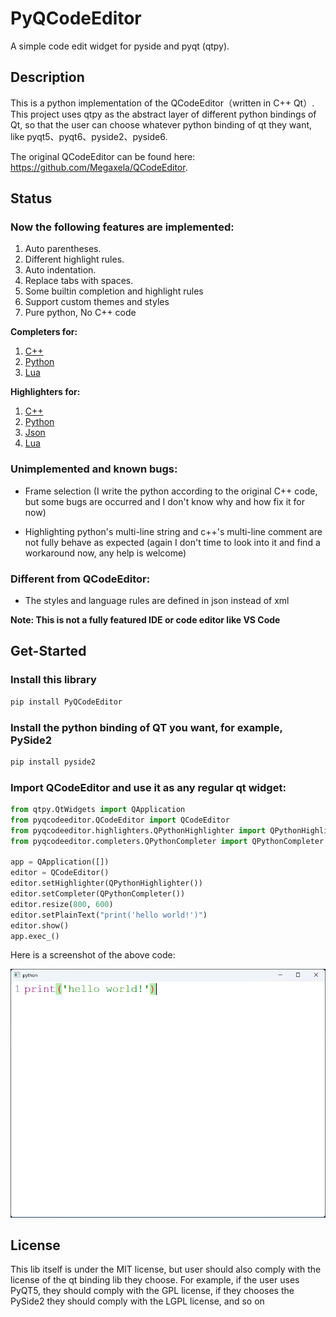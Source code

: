 # PyQCodeEditor

A simple code edit widget for pyside and pyqt (qtpy).

## Description
This is a python implementation of the QCodeEditor（written in C++ Qt）. 
This project uses qtpy as the abstract layer of different python bindings of Qt, so that the user can choose whatever
python binding of qt they want, like pyqt5、pyqt6、pyside2、pyside6.

The original QCodeEditor can be found here: https://github.com/Megaxela/QCodeEditor.

## Status

### Now the following features are implemented:

1. Auto parentheses.
2. Different highlight rules.
3. Auto indentation.
4. Replace tabs with spaces.
5. Some builtin completion and highlight rules
6. Support custom themes and styles
7. Pure python, No C++ code

**Completers for:**
1. [C++](pyqcodeeditor/completers/QCXXCompleter.py)
2. [Python](pyqcodeeditor/completers/QPythonCompleter.py)
3. [Lua](pyqcodeeditor/completers/QLuaCompleter.py)

**Highlighters for:**
1. [C++](pyqcodeeditor/highlighters/QCXXHighlighter.py)
2. [Python](pyqcodeeditor/highlighters/QPythonHighlighter.py)
3. [Json](pyqcodeeditor/highlighters/QJSONHighlighter.py)
4. [Lua](pyqcodeeditor/highlighters/QLuaHighlighter.py)


### Unimplemented and known bugs:

- Frame selection (I write the python according to the original C++ code, but some bugs are occurred and 
I don't know why and how fix it for now)

- Highlighting python's multi-line string and c++'s multi-line comment are not fully behave as expected
(again I don't time to look into it and find a workaround now, any help is welcome)

### Different from QCodeEditor:

- The styles and language rules are defined in json instead of xml


**Note: This is not a fully featured IDE or code editor like VS Code**

## Get-Started

### Install this library

```bash
pip install PyQCodeEditor
```

### Install the python binding of QT you want, for example, PySide2

```bash
pip install pyside2
```

### Import QCodeEditor and use it as any regular qt widget:

```python
from qtpy.QtWidgets import QApplication
from pyqcodeeditor.QCodeEditor import QCodeEditor
from pyqcodeeditor.highlighters.QPythonHighlighter import QPythonHighlighter
from pyqcodeeditor.completers.QPythonCompleter import QPythonCompleter

app = QApplication([])
editor = QCodeEditor()
editor.setHighlighter(QPythonHighlighter())
editor.setCompleter(QPythonCompleter())
editor.resize(800, 600)
editor.setPlainText("print('hello world!')")
editor.show()
app.exec_()

```

Here is a screenshot of the above code:

![](./doc/hello_world.png)


## License

This lib itself is under the MIT license, but user should also comply with the license of
the qt binding lib they choose.  For example, if the user uses PyQT5, they should comply with the GPL license, if they chooses the PySide2 they should comply with the LGPL license, and so on